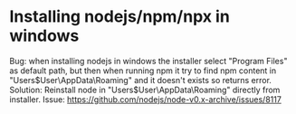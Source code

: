 # Installing nodejs/npm/npx in windows

Bug: when installing nodejs in windows the installer select "Program Files" as default path, but then when running npm it try to find npm content in "Users\$User\AppData\Roaming" and it doesn't exists so returns error.
Solution: Reinstall node in "Users\$User\AppData\Roaming" directly from installer.
Issue: https://github.com/nodejs/node-v0.x-archive/issues/8117